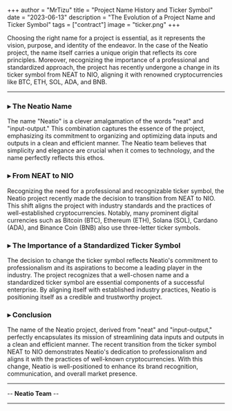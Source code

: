 +++
author = "MrTizu"
title = "Project Name History and Ticker Symbol"
date = "2023-06-13"
description = "The Evolution of a Project Name and Ticker Symbol"
tags = ["contract"]
image = "ticker.png"
+++


Choosing the right name for a project is essential, as it represents the vision, purpose, and identity of the endeavor. In the case of the Neatio project, the name itself carries a unique origin that reflects its core principles. Moreover, recognizing the importance of a professional and standardized approach, the project has recently undergone a change in its ticker symbol from NEAT to NIO, aligning it with renowned cryptocurrencies like BTC, ETH, SOL, ADA, and BNB.

---

### ▸ The Neatio Name

The name "Neatio" is a clever amalgamation of the words "neat" and "input-output." This combination captures the essence of the project, emphasizing its commitment to organizing and optimizing data inputs and outputs in a clean and efficient manner. The Neatio team believes that simplicity and elegance are crucial when it comes to technology, and the name perfectly reflects this ethos.

### ▸ From NEAT to NIO

Recognizing the need for a professional and recognizable ticker symbol, the Neatio project recently made the decision to transition from NEAT to NIO. This shift aligns the project with industry standards and the practices of well-established cryptocurrencies. Notably, many prominent digital currencies such as Bitcoin (BTC), Ethereum (ETH), Solana (SOL), Cardano (ADA), and Binance Coin (BNB) also use three-letter ticker symbols.



### ▸ The Importance of a Standardized Ticker Symbol

The decision to change the ticker symbol reflects Neatio's commitment to professionalism and its aspirations to become a leading player in the industry. The project recognizes that a well-chosen name and a standardized ticker symbol are essential components of a successful enterprise. By aligning itself with established industry practices, Neatio is positioning itself as a credible and trustworthy project.


### ▸ Conclusion

The name of the Neatio project, derived from "neat" and "input-output," perfectly encapsulates its mission of streamlining data inputs and outputs in a clean and efficient manner. The recent transition from the ticker symbol NEAT to NIO demonstrates Neatio's dedication to professionalism and aligns it with the practices of well-known cryptocurrencies. With this change, Neatio is well-positioned to enhance its brand recognition, communication, and overall market presence.


---
-- **Neatio Team** --

---

